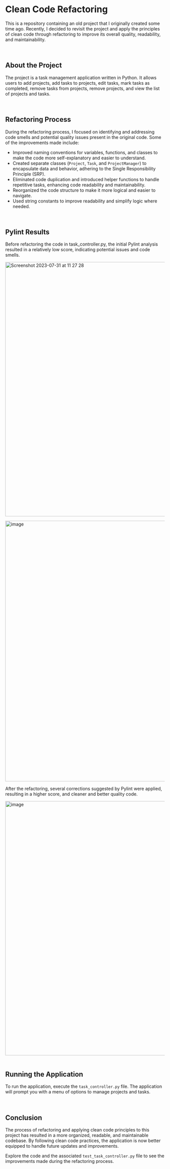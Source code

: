 # Clean Code Refactoring

This is a repository containing an old project that I originally created some time ago. Recently, I decided to revisit the project and apply the principles of clean code through refactoring to improve its overall quality, readability, and maintainability.

<br>

## About the Project

The project is a task management application written in Python. It allows users to add projects, add tasks to projects, edit tasks, mark tasks as completed, remove tasks from projects, remove projects, and view the list of projects and tasks.

<br>

## Refactoring Process

During the refactoring process, I focused on identifying and addressing code smells and potential quality issues present in the original code. Some of the improvements made include:

- Improved naming conventions for variables, functions, and classes to make the code more self-explanatory and easier to understand.
- Created separate classes (`Project`, `Task`, and `ProjectManager`) to encapsulate data and behavior, adhering to the Single Responsibility Principle (SRP).
- Eliminated code duplication and introduced helper functions to handle repetitive tasks, enhancing code readability and maintainability.
- Reorganized the code structure to make it more logical and easier to navigate.
- Used string constants to improve readability and simplify logic where needed.

<br>

## Pylint Results

Before refactoring the code in task_controller.py, the initial Pylint analysis resulted in a relatively low score, indicating potential issues and code smells. 

<img width="802" alt="Screenshot 2023-07-31 at 11 27 28" src="https://github.com/JPeiroteu/clean/assets/79811891/1954a07b-b0cd-439c-9883-3b450547d23e"><br>

<img width="822" alt="image" src="https://github.com/JPeiroteu/clean/assets/79811891/e8003f34-5b73-4074-82b4-237e3bd7710f"><br>

After the refactoring, several corrections suggested by Pylint were applied, resulting in a higher score, and cleaner and better quality code.

<img width="802" alt="image" src="https://github.com/JPeiroteu/clean/assets/79811891/0774f800-7e80-4259-b6c8-21ed37c9ab2b"><br><br>

## Running the Application

To run the application, execute the `task_controller.py` file. The application will prompt you with a menu of options to manage projects and tasks.

<br>

## Conclusion

The process of refactoring and applying clean code principles to this project has resulted in a more organized, readable, and maintainable codebase. By following clean code practices, the application is now better equipped to handle future updates and improvements.

Explore the code and the associated `test_task_controller.py` file to see the improvements made during the refactoring process.
